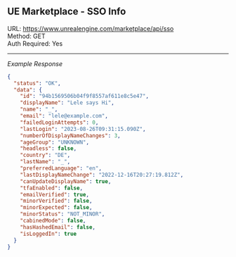 ## UE Marketplace - SSO Info

URL: https://www.unrealengine.com/marketplace/api/sso \
Method: GET \
Auth Required: Yes

---

_Example Response_

```json
{
  "status": "OK",
  "data": {
    "id": "94b1569506b04f9f8557af611e8c5e47",
    "displayName": "Lele says Hi",
    "name": "_",
    "email": "lele@example.com",
    "failedLoginAttempts": 0,
    "lastLogin": "2023-08-26T09:31:15.090Z",
    "numberOfDisplayNameChanges": 3,
    "ageGroup": "UNKNOWN",
    "headless": false,
    "country": "DE",
    "lastName": "_",
    "preferredLanguage": "en",
    "lastDisplayNameChange": "2022-12-16T20:27:19.812Z",
    "canUpdateDisplayName": true,
    "tfaEnabled": false,
    "emailVerified": true,
    "minorVerified": false,
    "minorExpected": false,
    "minorStatus": "NOT_MINOR",
    "cabinedMode": false,
    "hasHashedEmail": false,
    "isLoggedIn": true
  }
}
```
